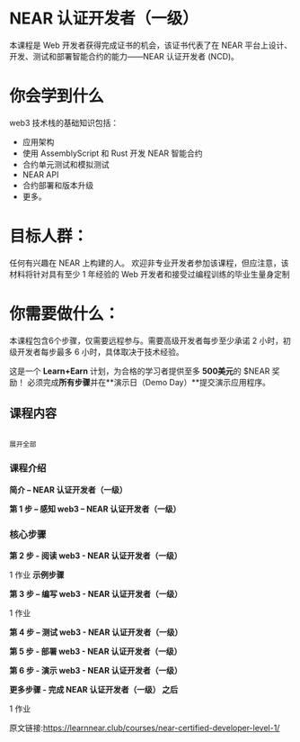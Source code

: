# NEAR 认证开发者（一级）
本课程是 Web 开发者获得完成证书的机会，该证书代表了在 NEAR 平台上设计、开发、测试和部署智能合约的能力——NEAR 认证开发者 (NCD)。

# 你会学到什么

web3 技术栈的基础知识包括：

* 应用架构
* 使用 AssemblyScript 和 Rust 开发 NEAR 智能合约
* 合约单元测试和模拟测试
* NEAR API
* 合约部署和版本升级
* 更多。

# 目标人群：

任何有兴趣在 NEAR 上构建的人。
欢迎非专业开发者参加该课程，但应注意，该材料将针对具有至少 1 年经验的 Web 开发者和接受过编程训练的毕业生量身定制

# 你需要做什么：

本课程包含6个步骤，仅需要远程参与。需要高级开发者每步至少承诺 2 小时，初级开发者每步最多 6 小时，具体取决于技术经验。

这是一个 **Learn+Earn** 计划，为合格的学习者提供至多 **500美元**的 $NEAR 奖励！
必须完成**所有步骤**并在**演示日（Demo Day）**提交演示应用程序。


## 课程内容
                                                                                                           
                                                                                                           展开全部
                                                                                                           
### 课程介绍

**简介 – NEAR 认证开发者（一级）**

**第 1 步 – 感知 web3 – NEAR 认证开发者（一级）**

### 核心步骤 

**第 2 步 - 阅读 web3 - NEAR 认证开发者（一级）**

  1 作业           **示例步骤**
  
**第 3 步 – 编写 web3 - NEAR 认证开发者（一级）**

  1 作业

**第 4 步 – 测试 web3 - NEAR 认证开发者（一级）**

**第 5 步 - 部署 web3 - NEAR 认证开发者（一级）**

**第 6 步 - 演示 web3 - NEAR 认证开发者（一级）**

**更多步骤 - 完成 NEAR 认证开发者（一级） 之后**

  1 作业


原文链接:https://learnnear.club/courses/near-certified-developer-level-1/
